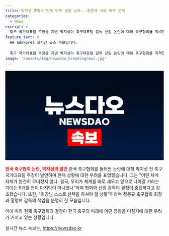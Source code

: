 ```yaml
---
title: 박지성 홍명보 번복 여부 결정 남아...정몽규 사퇴 여부 선택
categories:
  - News
excerpt: >
  축구 국가대표팀 주장을 지낸 박지성이 축구대표팀 감독 선임 논란에 대해 축구협회를 직격했다. 체계가 완전히 무너졌다면서 정몽규 축구협회장과 홍명보 신임 감독이 사퇴 여부를 결정해야 하는 상황이라며 협회를 책임지도록 촉구했다. 박지성은 결국 (정몽규 축구협회) 회장님 스스로 선택을 하셔야 할 상황이라며, 관련자들의 결정이 중요하다고 강조했다.
feature_text: >
  ## adskorea 실시간 뉴스 속보입니다.

  축구 국가대표팀 주장을 지낸 박지성이 축구대표팀 감독 선임 논란에 대해 축구협회를 직격했다. 체계가 완전히 무너졌다면서 정몽규 축구협회장과 홍명보 신임 감독이 사퇴 여부를 결정해야 하는 상황이라며 협회를 책임지도록 촉구했다. 박지성은 결국 (정몽규 축구협회) 회장님 스스로 선택을 하셔야 할 상황이라며, 관련자들의 결정이 중요하다고 강조했다.
image: '/assets/img/newsdao_breakingnews.jpg'
---
```


<p><img src="/assets/img/newsdao_breakingnews.jpg" alt="adskorea 속보" /></p>

<p><b><span style="color: #ee2323;">한국 축구협회 논란, 박지성의 발언</span></b>
한국 축구협회를 둘러싼 논란에 대해 박지성 전 축구 국가대표팀 주장이 발언하며 현재 상황에 대한 우려를 표명했습니다. 그는 "어떤 체계 자체가 완전히 무너졌지 않나. 결국, 우리가 체계를 바로 세우고 앞으로 나아갈 거라는 기대는 5개월 전이 마지막이 아니었나"라며 협회와 신임 감독의 결정이 중요하다고 강조했습니다. 또한, "회장님 스스로 선택을 하셔야 할 상황"이라며 정몽규 축구협회 회장과 홍명보 감독의 책임을 분명히 한 모습입니다.</p>

<p>이에 따라 현재 축구협회의 결정이 한국 축구의 미래에 어떤 영향을 미칠지에 대한 우려가 커지고 있는 상황입니다.</p>
실시간 뉴스 속보는, <a href="https://newsdao.kr" rel="dofollow">https://newsdao.kr</a>



